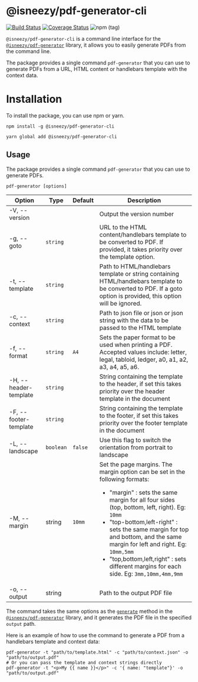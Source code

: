 # @isneezy/pdf-generator-cli

[![Build Status](https://img.shields.io/github/actions/workflow/status/isneezy/pdf-generator-service/ci.yml?branch=next&logo=github)](https://github.com/isneezy/pdf-generator-service/tree/next)
[![Coverage Status](https://coveralls.io/repos/github/isneezy/pdf-generator-service/badge.svg?branch=next)](https://coveralls.io/github/isneezy/pdf-generator-service?branch=next)
![npm (tag)](https://img.shields.io/npm/v/@isneezy/pdf-generator-cli/next?logo=npm)

`@isneezy/pdf-generator-cli` is a command line interface for the [`@isneezy/pdf-generator`](../library/README.md) library, it allows you to easily generate PDFs from the command line.

The package provides a single command `pdf-generator` that you can use to generate PDFs from a URL, HTML content or handlebars template with the context data.

# Installation
To install the package, you can use npm or yarn.

```shell
npm install -g @isneezy/pdf-generator-cli
```

```shell
yarn global add @isneezy/pdf-generator-cli
```

## Usage

The package provides a single command `pdf-generator` that you can use to generate PDFs.

```shell
pdf-generator [options]
```

| Option              | Type      | Default | Description                                                                                                                                                       |
|---------------------|-----------|---------|-------------------------------------------------------------------------------------------------------------------------------------------------------------------|
| -V, --version       |           |         | Output the version number                                                                                                                                         |
| -g, --goto          | `string`  |         | URL to the HTML content/handlebars template to be converted to PDF. If provided, it takes priority over the template option.                                      |
| -t, --template      | `string`  |         | Path to HTML/handlebars template or string containing HTML/handlebars template to be converted to PDF. If a goto option is provided, this option will be ignored. |
| -c, --context       | `string`  |         | Path to json file or json or json string with the data to be passed to the HTML template                                                                          |
| -f, --format        | `string`  | `A4`    | Sets the paper format to be used when printing a PDF. Accepted values include: letter, legal, tabloid, ledger, a0, a1, a2, a3, a4, a5, a6.                        |
| -H, --header-template | `string`  |         | String containing the template to the header, if set this takes priority over the header template in the document                                                 |
| -F, --footer-template | `string`  |         | String containing the template to the footer, if set this takes priority over the footer template in the document                                                 |
| -L, --landscape     | `boolean` | `false` | Use this flag to switch the orientation from portrait to landscape                                                                                                |
| -M, --margin | string | `10mm`  | Set the page margins. The margin option can be set in the following formats: <br/><ul><li>"margin" : sets the same margin for all four sides (top, bottom, left, right). Eg: <code>10mm</code></li><li>"top-bottom,left-right" : sets the same margin for top and bottom, and the same margin for left and right. Eg: <code>10mm,5mm</code></li><li>"top,bottom,left,right" : sets different margins for each side. Eg: <code>3mm,10mm,4mm,9mm</code></li></ul>
| -o, --output        | string    |         | Path to the output PDF file                                                                                                                                       |

The command takes the same options as the
[`generate`](../library/README.md#generate--options--options---promiseltbuffergt) method in the
[`@isneezy/pdf-generator`](../library/README.md) library, and it generates the PDF file in the specified `output` path.

Here is an example of how to use the command to generate a PDF from a handlebars template and context data:
```shell
pdf-generator -t "path/to/template.html" -c "path/to/context.json" -o "path/to/output.pdf"
# Or you can pass the template and context strings directly
pdf-generator -t "<p>My {{ name }}</p>" -c '{ name: "template"}' -o "path/to/output.pdf"
```
